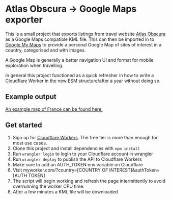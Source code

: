 # Atlas Obscura -> Google Maps exporter

This is a small project that exports listings from travel website [Atlas Obscura](https://www.atlasobscura.com) as a Google Maps compatible KML file. This can then be imported in to [Google My Maps](https://www.google.com/maps/d/) to provide a personal Google Map of sites of interest in a country, categorised and with images.

A Google Map is generally a better navigation UI and format for mobile exploration when travelling.

In general this project functioned as a quick refresher in how to write a Cloudflare Worker in the new ESM structure/after a year without doing so.

## Example output
[An example map of France can be found here.](https://www.google.com/maps/d/edit?mid=1Wg9-fmaBZi9G8B3y845gJSxLTsRP0A0&ll=39.22025571104992,4.960365052722011&z=5)

## Get started

1. Sign up for [Cloudflare Workers](https://workers.dev). The free tier is more than enough for most use cases.
2. Clone this project and install dependencies with `npm install`
3. Run `wrangler login` to login to your Cloudflare account in wrangler
4. Run `wrangler deploy` to publish the API to Cloudflare Workers
5. Make sure to add an AUTH_TOKEN env variable on Cloudflare
6. Visit myworker.com/?country=[COUNTRY OF INTEREST]&authToken=[AUTH TOKEN]
7. The script will begin working and refresh the page intermittently to avoid overrunning the worker CPU time.
8. After a few minutes a KML file will be downloaded

